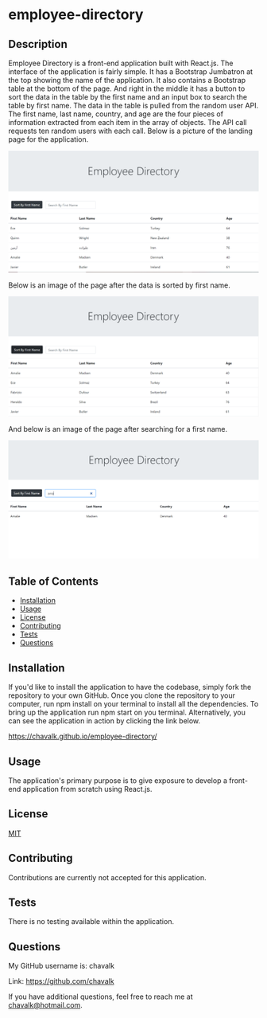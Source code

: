# employee-directory

## Description

Employee Directory is a front-end application built with React.js. The interface of the application is fairly simple. It has a Bootstrap Jumbatron at the top showing the name of the application. It also contains a Bootstrap table at the bottom of the page. And right in the middle it has a button to sort the data in the table by the first name and an input box to search the table by first name. The data in the table is pulled from the random user API. The first name, last name, country, and age are the four pieces of information extracted from each item in the array of objects. The API call requests ten random users with each call. Below is a picture of the landing page for the application.

![employee-directory](./public/assets/images/landing.png)

Below is an image of the page after the data is sorted by first name.

![employee-directory](./public/assets/images/sorted.png)

And below is an image of the page after searching for a first name.

![employee-directory](./public/assets/images/search.png)

## Table of Contents

* [Installation](#installation)
* [Usage](#usage)
* [License](#license)
* [Contributing](#contributing)
* [Tests](#tests)
* [Questions](#questions)

## Installation

If you'd like to install the application to have the codebase, simply fork the repository to your own GitHub. Once you clone the repository to your computer, run npm install on your terminal to install all the dependencies. To bring up the application run npm start on you terminal. Alternatively, you can see the application in action by clicking the link below.

https://chavalk.github.io/employee-directory/

## Usage

The application's primary purpose is to give exposure to develop a front-end application from scratch using React.js.

## License

[MIT](https://choosealicense.com/licenses/mit/)

## Contributing

Contributions are currently not accepted for this application.

## Tests

There is no testing available within the application.

## Questions

My GitHub username is: chavalk

Link: https://github.com/chavalk

If you have additional questions, feel free to reach me at chavalk@hotmail.com.